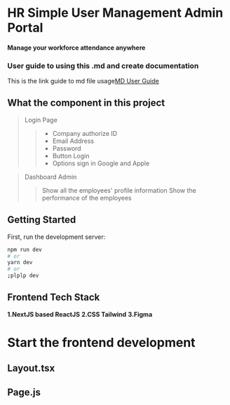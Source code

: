 # HR Simple User Management Admin Portal
#### **Manage your workforce attendance anywhere**

### User guide to using this .md and create documentation
This is the link guide to md file usage[MD User Guide](https://www.markdownguide.org/basic-syntax)


## What the component in this project
> Login Page
>
>> - Company authorize ID
>> - Email Address
>> - Password
>> - Button Login
>> - Options sign in Google and Apple

>Dashboard Admin
>>Show all the employees' profile information
>>Show the performance of the employees

## Getting Started
First, run the development server:

```bash
npm run dev
# or
yarn dev
# or
;plplp dev
```
## Frontend Tech Stack
**1.NextJS based ReactJS**
**2.CSS Tailwind**
**3.Figma**

# Start the frontend development 

## Layout.tsx

## Page.js








